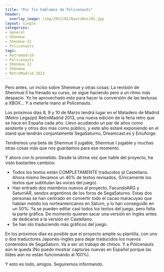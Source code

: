 ```yaml
---
title: "Por fin hablamos de Policenauts"
header:
  overlay_image: /img/2013/02/NautsNoti01.jpg
layout: single
categories:
- General
- Shenmue
- Shenmue II
- Policenauts
tags:
- Retromadrid
- Policenauts
- Shenmue II
- Shenmue
- RetroMadrid 2013
---
```

Pero antes, un inciso sobre Shenmue y otras cosas: La revisión de Shenmue II 
ha frenado su curso, se sigue haciendo pero a un ritmo más despacio. Yo he 
aprovechado esto para hacer la conversión de las texturas a XBOX... Y a 
meterle mano al Policenauts.

Los próximos días 8, 9 y 10 de Marzo tendrá lugar en el Matadero de Madrid 
(Metro Legazpi) RetroMadrid 2013, una nueva edición de la feria retro que se 
hace en España cada año. Llevo acudiendo un par de años como asistente y otros 
dos más como público, y este año estaré exponiendo en el stand que tendrán 
conjuntamente SegaSaturno, Dreamcast.es y Emuforge.

Tendremos una beta de Shenmue II jugable, Shenmue I jugable y muchas otras cosas 
más que nos guardamos para ese momento.

Y ahora con lo prometido. Desde la última vez que hablé del proyecto, ha visto 
bastantes cambios:  
- Todos los textos están COMPLETAMENTE traducidos al Castellano. Ahora mismo 
llevamos un 40% de textos revisados, (Únicamente los textos que subtitulan las 
voces del juego).  
- Han entrado dos miembros nuevos al proyecto, FacundoARG y SaturnAR, sendos 
argentinos de los foros de SegaSaturno. Estas dos personas se han centrado en 
convertir todo el cacao maracuyao que habían metido los norteamericanos en Saturn, 
y lo han conseguido en un 50%: Ya se pueden editar casi todos los textos del juego, 
pero falta la parte gráfica. De momento quieren sacar una versión en Inglés antes 
de dedicarse a la versión en Castellano.  
- Se han ido traduciendo más gráficos del juego.

En los próximos días es posible que el proyecto amplíe su plantilla, con uno o dos 
traductores Japonés-Inglés para dejar traducidos los nuevos contenidos de SegaSaturn. 
Va a ser un trabajo de chinos. Y a Policenauts aún le queda (No puedo mostrar capturas 
nuevas en Español porque las tildes aún no están funcionando al 100%).

Y esto es todo, amigos. Seguiremos informando.
